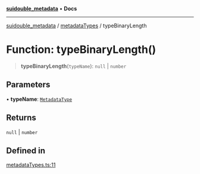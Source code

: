 [**suidouble_metadata**](../../README.md) • **Docs**

***

[suidouble_metadata](../../modules.md) / [metadataTypes](../README.md) / typeBinaryLength

# Function: typeBinaryLength()

> **typeBinaryLength**(`typeName`): `null` \| `number`

## Parameters

• **typeName**: [`MetadataType`](../type-aliases/MetadataType.md)

## Returns

`null` \| `number`

## Defined in

[metadataTypes.ts:11](https://github.com/suidouble/suidouble_metadata/blob/c8de98ef7d95eb7a554d8420554b54fe98e6d77e/js/src/metadataTypes.ts#L11)
